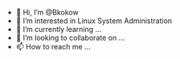 - 👋 Hi, I’m @Bkokow
- 👀 I’m interested in Linux System Administration
- 🌱 I’m currently learning ...
- 💞️ I’m looking to collaborate on ...
- 📫 How to reach me ...

<!---
Bkokow/Bkokow is a ✨ special ✨ repository because its `README.md` (this file) appears on your GitHub profile.
You can click the Preview link to take a look at your changes.
--->

